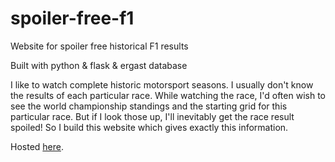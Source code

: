 # spoiler-free-f1
Website for spoiler free historical F1 results

Built with python & flask & ergast database

I like to watch complete historic motorsport seasons. I usually don't know the results of each particular race. While watching the race, I'd often wish to see the world championship standings and the starting grid for this particular race. But if I look those up, I'll inevitably get the race result spoiled! So I build this website which gives exactly this information.

Hosted [here](http://spoilerfreef1.eatenbyagrue.net).
